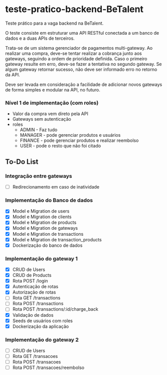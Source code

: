# teste-pratico-backend-BeTalent
Teste prático para a vaga backend na BeTalent.

O teste consiste em estruturar uma API RESTful conectada a um banco de dados e a duas APIs de terceiros.

Trata-se de um sistema gerenciador de pagamentos multi-gateway. Ao realizar uma compra, deve-se tentar realizar a cobrança junto aos gateways, seguindo a ordem de prioridade definida. Caso o primeiro gateway resulte em erro, deve-se fazer a tentativa no segundo gateway. Se algum gateway retornar sucesso, não deve ser informado erro no retorno da API.

Deve ser levada em consideração a facilidade de adicionar novos gateways de forma simples e modular na API, no futuro.

### Nível 1 de implementação (com roles)
- Valor da compra vem direto pela API
- Gateways sem autenticação
- roles
  - ADMIN - Faz tudo
  - MANAGER - pode gerenciar produtos e usuários
  - FINANCE - pode gerenciar produtos e realizar reembolso
  - USER - pode o resto que não foi citado
## To-Do List

### Integração entre gateways 
- [ ] Redirecionamento em caso de inatividade

### Implementação do Banco de dados
- [x] Model e Migration de users
- [x] Model e Migration de clients
- [x] Model e Migration de products
- [x] Model e Migration de gateways
- [x] Model e Migration de transactions
- [x] Model e Migration de transaction_products
- [x] Dockerização do banco de dados

### Implementação do gateway 1
- [x]  CRUD de Users
- [x]  CRUD de Products
- [x]  Rota POST /login
- [x]  Autenticação de rotas
- [x]  Autorização de rotas
- [ ]  Rota GET /transactions
- [ ]  Rota POST /transactions
- [ ]  Rota POST /transactions/:id/charge_back
- [x]  Validação de dados
- [x]  Seeds de usuários com roles  
- [x]  Dockerização da aplicação
### Implementação do gateway 2
- [ ]  CRUD de Users
- [ ]  Rota GET /transacoes
- [ ]  Rota POST /transacoes
- [ ]  Rota POST /transacoes/reembolso
